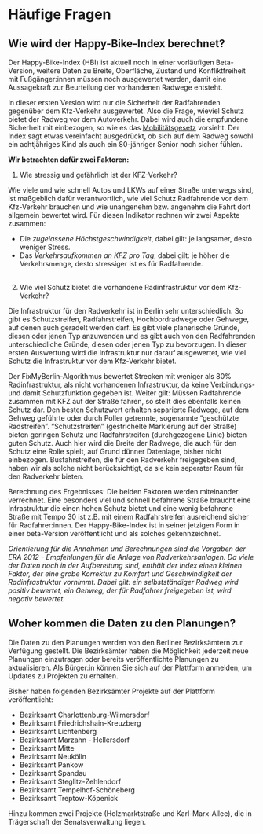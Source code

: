 # Häufige Fragen

## Wie wird der Happy-Bike-Index berechnet?

Der Happy-Bike-Index (HBI) ist aktuell noch in einer vorläufigen Beta-Version, weitere Daten zu Breite, Oberfläche, Zustand und Konfliktfreiheit mit Fußgänger:innen müssen noch ausgewertet werden, damit eine Aussagekraft zur Beurteilung der vorhandenen Radwege entsteht.

In dieser ersten Version wird nur die Sicherheit der Radfahrenden gegenüber dem Kfz-Verkehr ausgewertet. Also die Frage, wieviel Schutz bietet der Radweg vor dem Autoverkehr. Dabei wird auch die empfundene Sicherheit mit einbezogen, so wie es das [Mobilitätsgesetz](https://www.berlin.de/senuvk/verkehr/mobilitaetsgesetz/ 'Mobilitätsgesetz') vorsieht. Der Index sagt etwas vereinfacht ausgedrückt, ob sich auf dem Radweg sowohl ein achtjähriges Kind als auch ein 80-jähriger Senior noch sicher fühlen.

**Wir betrachten dafür zwei Faktoren:**

1. Wie stressig und gefährlich ist der KFZ-Verkehr?

Wie viele und wie schnell Autos und LKWs auf einer Straße unterwegs sind, ist maßgeblich dafür verantwortlich, wie viel Schutz Radfahrende vor dem Kfz-Verkehr brauchen und wie unangenehm bzw. angenehm die Fahrt dort allgemein bewertet wird. Für diesen Indikator rechnen wir zwei Aspekte zusammen:

- Die _zugelassene Höchstgeschwindigkeit_, dabei gilt: je langsamer, desto weniger Stress.
- Das _Verkehrsaufkommen an KFZ pro Tag_, dabei gilt: je höher die Verkehrsmenge, desto stressiger ist es für Radfahrende. <br><br>

2. Wie viel Schutz bietet die vorhandene Radinfrastruktur vor dem Kfz-Verkehr?

Die Infrastruktur für den Radverkehr ist in Berlin sehr unterschiedlich. So gibt es Schutzstreifen, Radfahrstreifen, Hochbordradwege oder Gehwege, auf denen auch geradelt werden darf. Es gibt viele planerische Gründe, diesen oder jenen Typ anzuwenden und es gibt auch von den Radfahrenden unterschiedliche Gründe, diesen oder jenen Typ zu bevorzugen. In dieser ersten Auswertung wird die Infrastruktur nur darauf ausgewertet, wie viel Schutz die Infrastruktur vor dem Kfz-Verkehr bietet.

Der FixMyBerlin-Algorithmus bewertet Strecken mit weniger als 80% Radinfrastruktur, als nicht vorhandenen Infrastruktur, da keine Verbindungs- und damit Schutzfunktion gegeben ist. Weiter gilt: Müssen Radfahrende zusammen mit KFZ auf der Straße fahren, so stellt dies ebenfalls keinen Schutz dar. Den besten Schutzwert erhalten separierte Radwege, auf dem Gehweg geführte oder durch Poller getrennte, sogenannte “geschützte Radstreifen”. “Schutzstreifen” (gestrichelte Markierung auf der Straße) bieten geringen Schutz und Radfahrstreifen (durchgezogene Linie) bieten guten Schutz. Auch hier wird die Breite der Radwege, die auch für den Schutz eine Rolle spielt, auf Grund dünner Datenlage, bisher nicht einbezogen. Busfahrstreifen, die für den Radverkehr freigegeben sind, haben wir als solche nicht berücksichtigt, da sie kein seperater Raum für den Radverkehr bieten.

Berechnung des Ergebnisses: Die beiden Faktoren werden miteinander verrechnet. Eine besonders viel und schnell befahrene Straße braucht eine Infrastruktur die einen hohen Schutz bietet und eine wenig befahrene Straße mit Tempo 30 ist z.B. mit einem Radfahrstreifen ausreichend sicher für Radfahrer:innen. Der Happy-Bike-Index ist in seiner jetzigen Form in einer beta-Version veröffentlicht und als solches gekennzeichnet.

_Orientierung für die Annahmen und Berechnungen sind die Vorgaben der ERA 2012 - Empfehlungen für die Anlage von Radverkehrsanlagen. Da viele der Daten noch in der Aufbereitung sind, enthält der Index einen kleinen Faktor, der eine grobe Korrektur zu Komfort und Geschwindigkeit der Radinfrastruktur vornimmt. Dabei gilt: ein selbstständiger Radweg wird positiv bewertet, ein Gehweg, der für Radfahrer freigegeben ist, wird negativ bewertet._

## Woher kommen die Daten zu den Planungen?

Die Daten zu den Planungen werden von den Berliner Bezirksämtern zur Verfügung gestellt. Die Bezirksämter haben die Möglichkeit jederzeit neue Planungen einzutragen oder bereits veröffentlichte Planungen zu aktualisieren. Als Bürger:in können Sie sich auf der Plattform anmelden, um Updates zu Projekten zu erhalten.

Bisher haben folgenden Bezirksämter Projekte auf der Plattform veröffentlicht:

- Bezirksamt Charlottenburg-Wilmersdorf
- Bezirksamt Friedrichshain-Kreuzberg
- Bezirksamt Lichtenberg
- Bezirksamt Marzahn - Hellersdorf
- Bezirksamt Mitte
- Bezirksamt Neukölln
- Bezirksamt Pankow
- Bezirksamt Spandau
- Bezirksamt Steglitz-Zehlendorf
- Bezirksamt Tempelhof-Schöneberg
- Bezirksamt Treptow-Köpenick

Hinzu kommen zwei Projekte (Holzmarktstraße und Karl-Marx-Allee), die in Trägerschaft der Senatsverwaltung liegen.

